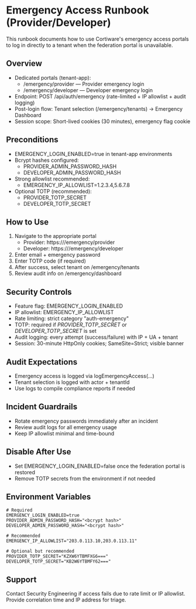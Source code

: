 # Emergency Access Runbook (Provider/Developer)

This runbook documents how to use Cortiware's emergency access portals to log in directly to a tenant when the federation portal is unavailable.

## Overview
- Dedicated portals (tenant-app):
  - /emergency/provider — Provider emergency login
  - /emergency/developer — Developer emergency login
- Endpoint: POST /api/auth/emergency (rate-limited + IP allowlist + audit logging)
- Post-login flow: Tenant selection (/emergency/tenants) → Emergency Dashboard
- Session scope: Short-lived cookies (30 minutes), emergency flag cookie

## Preconditions
- EMERGENCY_LOGIN_ENABLED=true in tenant-app environments
- Bcrypt hashes configured:
  - PROVIDER_ADMIN_PASSWORD_HASH
  - DEVELOPER_ADMIN_PASSWORD_HASH
- Strong allowlist recommended:
  - EMERGENCY_IP_ALLOWLIST=1.2.3.4,5.6.7.8
- Optional TOTP (recommended):
  - PROVIDER_TOTP_SECRET
  - DEVELOPER_TOTP_SECRET

## How to Use
1. Navigate to the appropriate portal
   - Provider: https://<tenant-app-domain>/emergency/provider
   - Developer: https://<tenant-app-domain>/emergency/developer
2. Enter email + emergency password
3. Enter TOTP code (if required)
4. After success, select tenant on /emergency/tenants
5. Review audit info on /emergency/dashboard

## Security Controls
- Feature flag: EMERGENCY_LOGIN_ENABLED
- IP allowlist: EMERGENCY_IP_ALLOWLIST
- Rate limiting: strict category "auth-emergency"
- TOTP: required if *PROVIDER_TOTP_SECRET* or *DEVELOPER_TOTP_SECRET* is set
- Audit logging: every attempt (success/failure) with IP + UA + tenant
- Session: 30-minute HttpOnly cookies; SameSite=Strict; visible banner

## Audit Expectations
- Emergency access is logged via logEmergencyAccess(...)
- Tenant selection is logged with actor + tenantId
- Use logs to compile compliance reports if needed

## Incident Guardrails
- Rotate emergency passwords immediately after an incident
- Review audit logs for all emergency usage
- Keep IP allowlist minimal and time-bound

## Disable After Use
- Set EMERGENCY_LOGIN_ENABLED=false once the federation portal is restored
- Remove TOTP secrets from the environment if not needed

## Environment Variables
```
# Required
EMERGENCY_LOGIN_ENABLED=true
PROVIDER_ADMIN_PASSWORD_HASH="<bcrypt hash>"
DEVELOPER_ADMIN_PASSWORD_HASH="<bcrypt hash>"

# Recommended
EMERGENCY_IP_ALLOWLIST="203.0.113.10,203.0.113.11"

# Optional but recommended
PROVIDER_TOTP_SECRET="KZXW6YTBMFXG6==="
DEVELOPER_TOTP_SECRET="KB2W6YTBMFY62==="
```

## Support
Contact Security Engineering if access fails due to rate limit or IP allowlist. Provide correlation time and IP address for triage.

